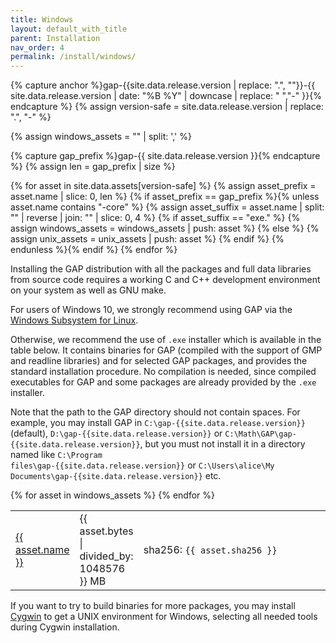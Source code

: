 ```yaml
---
title: Windows
layout: default_with_title
parent: Installation
nav_order: 4
permalink: /install/windows/
---
```


{% capture anchor %}gap-{{site.data.release.version | replace: ".", ""}}-{{ site.data.release.version | date: "%B %Y" | downcase | replace: " ","-" }}{% endcapture %}
{% assign version-safe = site.data.release.version | replace: ".", "-" %}

{% assign windows_assets = "" | split: ',' %}

{% capture gap_prefix %}gap-{{ site.data.release.version }}{% endcapture %}
{% assign len = gap_prefix | size %}

{% for asset in site.data.assets[version-safe] %}
  {% assign asset_prefix = asset.name | slice: 0, len %}
  {% if asset_prefix == gap_prefix %}{% unless asset.name contains "-core" %}
    {% assign asset_suffix = asset.name | split: "" | reverse | join: "" | slice: 0, 4 %}
    {% if asset_suffix == "exe." %}
      {% assign windows_assets = windows_assets | push: asset %}
    {% else %}
      {% assign unix_assets = unix_assets | push: asset %}
    {% endif %}
    {% endunless %}{% endif %}
{% endfor %}


Installing the GAP distribution with all the packages and full data
libraries from source code requires a working C and C++ development
environment on your system as well as GNU make.

For users of Windows 10, we strongly recommend using GAP via the
[Windows Subsystem for Linux](https://learn.microsoft.com/en-us/windows/wsl/about).

Otherwise, we recommend the use of <code>.exe</code> installer which is available in the table below.
It contains binaries for GAP (compiled with the support of GMP and readline libraries) and for selected
GAP packages, and provides the standard installation procedure.
No compilation is needed, since compiled executables for GAP
and some packages are already provided by the <code>.exe</code> installer.

Note that the path to the GAP directory should not contain spaces. For example,
you may install GAP in <code>C:\gap-{{site.data.release.version}}</code> (default),
<code>D:\gap-{{site.data.release.version}}</code> or
<code>C:\Math\GAP\gap-{{site.data.release.version}}</code>, but you must not install it in a
directory named like <code>C:\Program files\gap-{{site.data.release.version}}</code> or
<code>C:\Users\alice\My Documents\gap-{{site.data.release.version}}</code> etc.

<table>
    <colgroup>
     <col width="15%">
     <col width="5%">
     <col>
    </colgroup>
  {% for asset in windows_assets %}
  <tr>
    <td>
      <a href="{{ asset.url }}">{{ asset.name }}</a>
    </td>
    <td>{{ asset.bytes | divided_by: 1048576 }} MB</td>
    <td>sha256: <code>{{ asset.sha256 }}</code> </td>
  </tr>
  {% endfor %}
  </table>


If you want to try to build binaries
for more packages, you may install [Cygwin](https://www.cygwin.com)
to get a UNIX environment for Windows, selecting all needed tools
during Cygwin installation.
